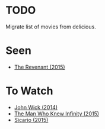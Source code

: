 # TODO
Migrate list of movies from delicious.

# Seen
 - [The Revenant (2015)](http://www.imdb.com/title/tt1663202/)

# To Watch
 - [John Wick (2014)](http://www.imdb.com/title/tt2911666/)
 - [The Man Who Knew Infinity (2015)](http://www.imdb.com/title/tt0787524/)
 - [Sicario (2015)](http://www.imdb.com/title/tt3397884/)
